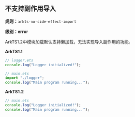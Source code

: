 ## 不支持副作用导入

**规则：**`arkts-no-side-effect-import`

**级别：error**

ArkTS1.2中模块加载默认支持懒加载，无法实现导入副作用的功能。

**ArkTS1.1**

```typescript
// logger.ets
console.log("Logger initialized!");

// main.ets
import "./logger";
console.log("Main program running...");
```

**ArkTS1.2**

```typescript
// main.ets
console.log("Logger initialized!");
console.log("Main program running...");
```
